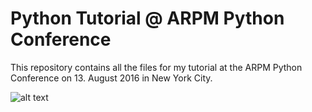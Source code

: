 # Python Tutorial @ ARPM Python Conference

This repository contains all the files for my tutorial at the ARPM Python Conference on 13. August 2016 in New York City.

![alt text](http://hilpisch.com/tpq_logo.png "TPQ Logo")
